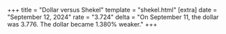 +++
title = "Dollar versus Shekel"
template = "shekel.html"
[extra]
date = "September 12, 2024"
rate = "3.724"
delta = "On September 11, the dollar was 3.776. The dollar became 1.380% weaker."
+++
